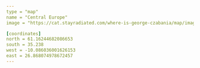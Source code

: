 ```yaml
---
type = "map"
name = "Central Europe"
image = "https://cat.stayradiated.com/where-is-george-czabania/map/image/central-europe.svg"

[coordinates]
north = 61.16244682086653
south = 35.238
west = -10.086036001626153
east = 26.868074978672457
---
```

